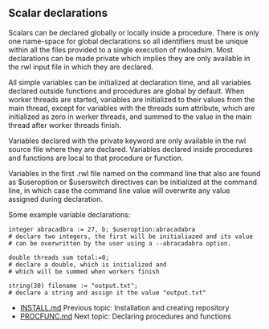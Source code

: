 ## Scalar declarations
Scalars can be declared globally or locally inside 
a procedure.
There is only one name-space for global declarations so all identifiers 
must be unique within all the files provided to a single execution of 
rwloadsim.
Most declarations can be made private which implies they are only 
available in the rwl input file in which they are declared.

All simple variables can be initialized at declaration time, and all 
variables declared outside functions and procedures are global by 
default.
When worker threads are started, variables are initialized to their 
values from the main thread, except for variables with the threads sum 
attribute, which are initialized as zero in worker threads, and summed 
to the value in the main thread after worker threads finish.

Variables declared with the private keyword are only available in the 
rwl source file where they are declared.
Variables declared inside procedures and functions are local to that 
procedure or function.

Variables in the first .rwl file named on the command line that also are
found as $useroption or $userswitch directives can be initialized at 
the command line, in which case the command line value will overwrite 
any value assigned during declaration.

Some example variable declarations:
```
integer abracadbra := 27, b; $useroption:abracadabra
# declare two integers, the first will be initialiazed and its value
# can be overwritten by the user using a --abracadabra option.

double threads sum total:=0; 
# declare a double, which is initialized and
# which will be summed when workers finish 

string(30) filename := "output.txt";
# declare a string and assign it the value "output.txt" 
```

* [INSTALL.md](INSTALL.md) Previous topic: Installation and creating repository
* [PROCFUNC.md](PROCFUNC.md) Next topic: Declaring procedures and functions
